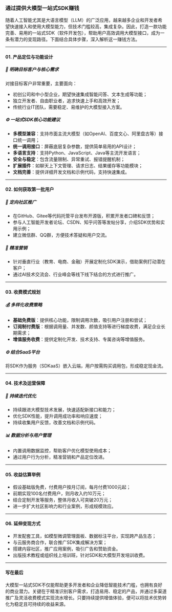 ### 通过提供大模型一站式SDK赚钱

随着人工智能尤其是大语言模型（LLM）的广泛应用，越来越多企业和开发者希望快速接入和使用大模型能力，但技术门槛较高，集成复杂。因此，打造一款功能完善、易用的一站式SDK（软件开发包），帮助用户高效调用大模型接口，成为一条有潜力的变现路径。下面结合具体步骤，深入解析这一赚钱方法。

***

#### 01. 产品定位与功能设计  
##### 🎯 明确目标客户与核心需求  
对接目标客户非常重要，主要面向：
- 初创公司和中小型企业，期望快速集成智能问答、文本生成等功能；
- 独立开发者、自由职业者，追求快速上手和高效开发；
- 传统行业IT团队，需要稳定、易维护的大模型接入方案。

##### ⚙️ 一站式SDK核心功能建议  
- **多模型兼容**：支持市面主流大模型（如OpenAI、百度文心、阿里盘古等）接口统一调用；
- **统一调用接口**：屏蔽底层复杂参数，提供简单易用的API设计；
- **多语言支持**：支持Python、JavaScript、Java等主流开发语言；
- **安全与稳定**：包含流量限制、异常重试、报错提醒机制；
- **扩展插件**：如聊天上下文管理、请求日志、结果缓存等功能模块；
- **文档完善**：提供详细开发文档和示例代码，支持快速集成。

***

#### 02. 如何获取第一批用户  
##### 📢 定向社区推广  
- 在GitHub、Gitee等代码托管平台发布开源版，积累开发者口碑和反馈；
- 参与人工智能开发者论坛、CSDN、知乎问答等发帖分享，介绍SDK优势和实用示例；
- 建立微信群、QQ群，方便技术答疑和用户交流。

##### 🎯 精准营销  
- 针对垂直行业（教育、电商、金融）开展定制化SDK演示，借助案例打动潜在客户；
- 通过AI技术交流会、行业峰会等线下线下结合的方式进行推广。

***

#### 03. 收费模式规划  
##### 💰 多样化收费策略  
- **基础免费版**：提供核心功能，限制调用次数，吸引用户注册和尝试；
- **订阅制付费版**：根据调用量、并发数、颜值支持等进行梯度收费，满足企业长期需求；
- **增值服务收费**：提供定制化开发、技术支持、专属咨询等增值服务。

##### ⚙️ 结合SaaS平台  
将SDK作为服务（SDKaaS）嵌入云端，用户按需购买调用包，形成稳定现金流。

***

#### 04. 技术及运营保障  
##### 🔧 持续迭代优化  
- 持续跟进大模型技术发展，快速适配新接口和能力；
- 优化SDK性能，提升调用成功率和响应速度；
- 持续收集用户反馈，改善文档和示例代码。

##### 📊 数据分析与用户管理  
- 内置调用数据监控，帮助客户优化模型使用成本；
- 通过用户行为分析，精准营销和产品定位改进。

***

#### 05. 收益估算举例  
- 假设基础版免费，付费用户按月订阅，每月付费1000元起；
- 前期实现100名付费用户，则月收入约10万元；
- 结合定制开发等服务，整体月收入可突破20万元；
- 进一步扩大社区影响力和行业案例，形成规模效应。

***

#### 06. 延伸变现方式  
- 开发配套工具，如模型微调管理面板、数据标注平台，实现跨产品生态；
- 与云服务商合作，联合推广SDK集成解决方案；
- 搭建内容社区，推广应用案例，吸引广告和赞助资金。
- 出版技术教程或组织线上培训班，针对SDK和大模型开发培训收费。

***

#### 写在最后  
大模型一站式SDK不仅能帮助更多开发者和企业降低智能技术门槛，也拥有良好的商业潜力。关键在于精准识别客户需求，打造易用、稳定的产品，并通过多渠道推广及灵活收费模式实现流水增长。只要持续提供增值体验，便可以将技术优势转化为稳定且可持续的收益来源。
